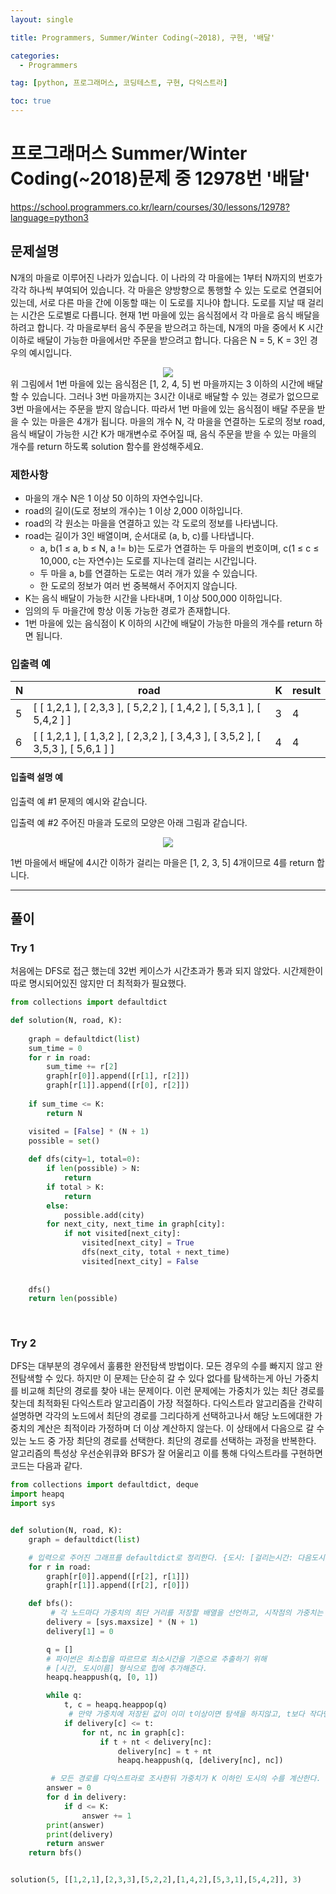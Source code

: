 ```yaml
---
layout: single

title: Programmers, Summer/Winter Coding(~2018), 구현, '배달'

categories:
  - Programmers

tag: [python, 프로그래머스, 코딩테스트, 구현, 다익스트라]

toc: true
---
```

# 프로그래머스 Summer/Winter Coding(~2018)문제 중 12978번 '배달'   

<a href="https://school.programmers.co.kr/learn/courses/30/lessons/12978?language=python3">https://school.programmers.co.kr/learn/courses/30/lessons/12978?language=python3</a>


## 문제설명   
N개의 마을로 이루어진 나라가 있습니다. 이 나라의 각 마을에는 1부터 N까지의 번호가 각각 하나씩 부여되어 있습니다. 각 마을은 양방향으로 통행할 수 있는 도로로 연결되어 있는데, 서로 다른 마을 간에 이동할 때는 이 도로를 지나야 합니다. 도로를 지날 때 걸리는 시간은 도로별로 다릅니다. 현재 1번 마을에 있는 음식점에서 각 마을로 음식 배달을 하려고 합니다. 각 마을로부터 음식 주문을 받으려고 하는데, N개의 마을 중에서 K 시간 이하로 배달이 가능한 마을에서만 주문을 받으려고 합니다. 다음은 N = 5, K = 3인 경우의 예시입니다.   

<center>
  <img src="https://grepp-programmers.s3.ap-northeast-2.amazonaws.com/files/production/d7779d88-084c-4ffa-ae9f-2a42f97d3bbf/%E1%84%87%E1%85%A2%E1%84%83%E1%85%A1%E1%86%AF_1_uxun8t.png">
</center>   
위 그림에서 1번 마을에 있는 음식점은 [1, 2, 4, 5] 번 마을까지는 3 이하의 시간에 배달할 수 있습니다. 그러나 3번 마을까지는 3시간 이내로 배달할 수 있는 경로가 없으므로 3번 마을에서는 주문을 받지 않습니다. 따라서 1번 마을에 있는 음식점이 배달 주문을 받을 수 있는 마을은 4개가 됩니다.
마을의 개수 N, 각 마을을 연결하는 도로의 정보 road, 음식 배달이 가능한 시간 K가 매개변수로 주어질 때, 음식 주문을 받을 수 있는 마을의 개수를 return 하도록 solution 함수를 완성해주세요.

### 제한사항
 + 마을의 개수 N은 1 이상 50 이하의 자연수입니다.
 + road의 길이(도로 정보의 개수)는 1 이상 2,000 이하입니다.
 + road의 각 원소는 마을을 연결하고 있는 각 도로의 정보를 나타냅니다.
 + road는 길이가 3인 배열이며, 순서대로 (a, b, c)를 나타냅니다.
     + a, b(1 ≤ a, b ≤ N, a != b)는 도로가 연결하는 두 마을의 번호이며, c(1 ≤ c ≤ 10,000, c는 자연수)는 도로를 지나는데 걸리는 시간입니다.
     + 두 마을 a, b를 연결하는 도로는 여러 개가 있을 수 있습니다.
     + 한 도로의 정보가 여러 번 중복해서 주어지지 않습니다.
 + K는 음식 배달이 가능한 시간을 나타내며, 1 이상 500,000 이하입니다.
 + 임의의 두 마을간에 항상 이동 가능한 경로가 존재합니다.
 + 1번 마을에 있는 음식점이 K 이하의 시간에 배달이 가능한 마을의 개수를 return 하면 됩니다.   

### 입출력 예   

|N|road|K|result|
|-|----|-|------|
|5| [ [ 1,2,1 ], [ 2,3,3 ], [ 5,2,2 ], [ 1,4,2 ], [ 5,3,1 ], [ 5,4,2 ] ] |3|4|
|6| [ [ 1,2,1 ], [ 1,3,2 ], [ 2,3,2 ], [ 3,4,3 ], [ 3,5,2 ], [ 3,5,3 ], [ 5,6,1 ] ] |4|4|


#### 입출력 설명 예
입출력 예 #1
문제의 예시와 같습니다.

입출력 예 #2
주어진 마을과 도로의 모양은 아래 그림과 같습니다.   
<center>
  <img src="https://grepp-programmers.s3.ap-northeast-2.amazonaws.com/files/production/993685f2-6b97-4fe3-85b5-47c085dc1bf3/%E1%84%87%E1%85%A2%E1%84%83%E1%85%A1%E1%86%AF_3_njc7kq.png">
</center>   

1번 마을에서 배달에 4시간 이하가 걸리는 마을은 [1, 2, 3, 5] 4개이므로 4를 return 합니다.


---   

## 풀이
### Try 1   

처음에는 DFS로 접근 했는데 32번 케이스가 시간초과가 통과 되지 않았다. 시간제한이 따로 명시되어있진 않지만 더 최적화가 필요했다.

```python
from collections import defaultdict

def solution(N, road, K):
    
    graph = defaultdict(list)
    sum_time = 0
    for r in road:
        sum_time += r[2]
        graph[r[0]].append([r[1], r[2]])
        graph[r[1]].append([r[0], r[2]])
    
    if sum_time <= K:
        return N

    visited = [False] * (N + 1)
    possible = set()
    
    def dfs(city=1, total=0):
        if len(possible) > N:
            return
        if total > K:
            return
        else:
            possible.add(city)
        for next_city, next_time in graph[city]:
            if not visited[next_city]:
                visited[next_city] = True
                dfs(next_city, total + next_time)
                visited[next_city] = False
            
            
    dfs()
    return len(possible)
                
        
```
### Try 2
DFS는 대부분의 경우에서 훌륭한 완전탐색 방법이다. 모든 경우의 수를 빠지지 않고 완전탐색할 수 있다. 하지만 이 문제는 단순히 갈 수 있다 없다를 탐색하는게 아닌 가중치를 비교해 최단의 경로를 찾아 내는 문제이다. 이런 문제에는 가중치가 있는 최단 경로를 찾는데 최적화된 다익스트라 알고리즘이 가장 적절하다. 다익스트라 알고리즘을 간략히 설명하면 각각의 노드에서 최단의 경로를 그리다하게 선택하고나서 해당 노드에대한 가중치의 계산은 최적이라 가정하며 더 이상 계산하지 않는다. 이 상태에서 다음으로 갈 수 있는 노드 중 가장 최단의 경로를 선택한다. 최단의 경로를 선택하는 과정을 반복한다. 알고리즘의 특성상 우선순위큐와 BFS가 잘 어울리고 이를 통해 다익스트라를 구현하면 코드는 다음과 같다.

```python
from collections import defaultdict, deque
import heapq
import sys


def solution(N, road, K):
    graph = defaultdict(list)

    # 입력으로 주어진 그래프를 defaultdict로 정리한다. {도시: [걸리는시간: 다음도시]}
    for r in road:
        graph[r[0]].append([r[2], r[1]])
        graph[r[1]].append([r[2], r[0]])

    def bfs():
         # 각 노드마다 가중치의 최단 거리를 저장할 배열을 선언하고, 시작점의 가중치는 0으로 초기화한다.
        delivery = [sys.maxsize] * (N + 1)
        delivery[1] = 0

        q = []
        # 파이썬은 최소힙을 따르므로 최소시간을 기준으로 추출하기 위해
        # [시간, 도시이름] 형식으로 힙에 추가해준다.
        heapq.heappush(q, [0, 1])

        while q:
            t, c = heapq.heappop(q)
             # 만약 가중치에 저장된 값이 이미 t이상이면 탐색을 하지않고, t보다 작다면 탐색한다.
            if delivery[c] <= t:
                for nt, nc in graph[c]:
                    if t + nt < delivery[nc]:
                        delivery[nc] = t + nt
                        heapq.heappush(q, [delivery[nc], nc])

         # 모든 경로를 다익스트라로 조사한뒤 가중치가 K 이하인 도시의 수를 계산한다.
        answer = 0
        for d in delivery:
            if d <= K:
                answer += 1
        print(answer)
        print(delivery)
        return answer
    return bfs()


solution(5, [[1,2,1],[2,3,3],[5,2,2],[1,4,2],[5,3,1],[5,4,2]], 3)
```